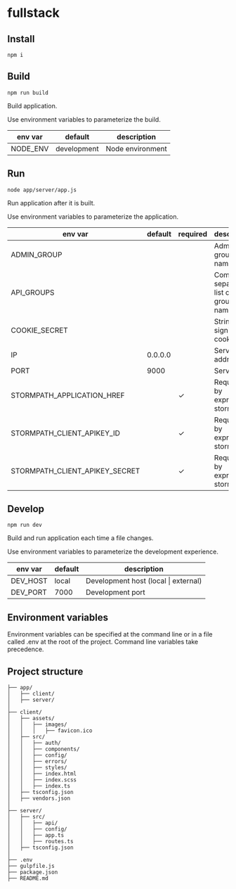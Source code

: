# fullstack



## Install

`npm i`



## Build

`npm run build`

Build application.

Use environment variables to parameterize the build.

env var  | default     | description
-------- | ----------- | ----------------
NODE_ENV | development | Node environment



## Run

`node app/server/app.js`

Run application after it is built.

Use environment variables to parameterize the application.

env var                        | default | required | description
------------------------------ | ------- | -------- | -----------------------------------
ADMIN_GROUP                    |         |          | Admin group name
API_GROUPS                     |         |          | Comma-separated list of group names
COOKIE_SECRET                  |         |          | String for signing cookies
IP                             | 0.0.0.0 |          | Server ip address
PORT                           | 9000    |          | Server port
STORMPATH_APPLICATION_HREF     |         | ✓        | Required by express-stormpath
STORMPATH_CLIENT_APIKEY_ID     |         | ✓        | Required by express-stormpath
STORMPATH_CLIENT_APIKEY_SECRET |         | ✓        | Required by express-stormpath



## Develop

`npm run dev`

Build and run application each time a file changes.

Use environment variables to parameterize the development experience.

env var  | default     | description
-------- | ----------- | ----------------------------------------
DEV_HOST | local       | Development host (local &#124; external)
DEV_PORT | 7000        | Development port



## Environment variables

Environment variables can be specified at the command line or in a file called
.env at the root of the project. Command line variables take precedence.



## Project structure

```
├── app/
│   ├── client/
│   ├── server/
│
├── client/
│   ├── assets/
│   │   ├── images/
│   │   │   ├── favicon.ico
│   ├── src/
│   │   ├── auth/
│   │   ├── components/
│   │   ├── config/
│   │   ├── errors/
│   │   ├── styles/
│   │   ├── index.html
│   │   ├── index.scss
│   │   ├── index.ts
│   ├── tsconfig.json
│   ├── vendors.json
│
├── server/
│   ├── src/
│   │   ├── api/
│   │   ├── config/
│   │   ├── app.ts
│   │   ├── routes.ts
│   ├── tsconfig.json
│
├── .env
├── gulpfile.js
├── package.json
├── README.md

```
